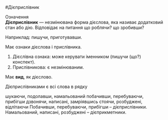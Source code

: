 #Дієприслівник

<div class="eoz-wrap">
<span class="eoz">Означення</span>
<div class="eoz-text">
<strong>Дiєприслiвник</strong> — незмiнювана форма дiєслова, яка називає додатковий стан або дiю. Вiдповiдає на питання <span class="p1">що роблячи? що зробивши?</span>
</div>
</div>

Наприклад: пишучи, приготувавши.
<br>

Має ознаки дiєслова i прислiвника.
<br>

<ol>
<li> Дiєслiвна ознака: може керувати iменником (пишучи (що?) конспект).</li>
<li> Прислiвникова: є незмiнюваним.</li>
</ol>

Має <b>вид</b>, як дiєслово.

<quiz> 
    <question>
       <p>Дієприслівниками є всі слова в рядку</p>
           <answer>шукаючи, подолавши, намальований</answer>
           <answer correct>побачивши, перебуваючи, прибігши</answer>
           <answer>дзвонячи, написані, замріявшись</answer>
           <answer>стоячи, розбуджені, відлітаючи</answer>
      <explanation>
Побачивши, перебуваючи, прибігши – дієприслівники.
Намальований, написані, розбуджені – дієприкметники.
</explanation>
    </question>
</quiz> 

